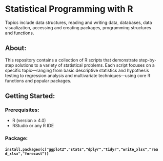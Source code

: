 # Statistical Programming with R
Topics include data structures, reading and writing data, databases, data visualization, accessing and creating packages, programming structures and functions.

## About:
This repository contains a collection of R scripts that demonstrate step-by-step solutions to a variety of statistical problems. Each script focuses on a specific topic—ranging from basic descriptive statistics and hypothesis testing to regression analysis and multivariate techniques—using core R functions and popular packages.

## Getting Started: 
### Prerequisites:
- R (version ≥ 4.0)
- RStudio or any R IDE

### Package: 
#### `install.packages(c("ggplot2","stats","dplyr","tidyr","write_xlsx","read_xlsx","forecast"))`


